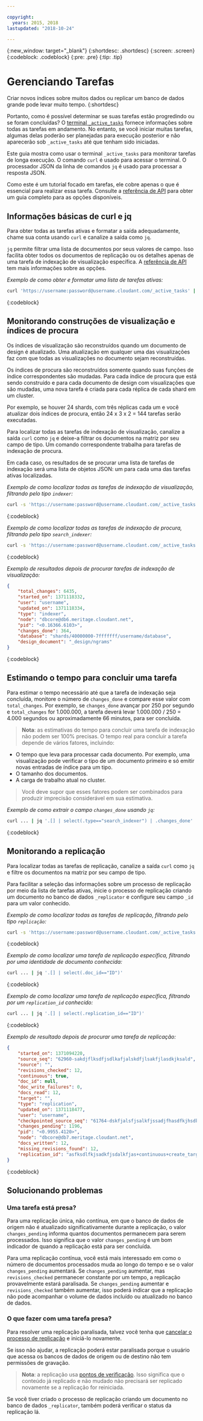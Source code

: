 ```yaml
---

copyright:
  years: 2015, 2018
lastupdated: "2018-10-24"

---
```


{:new_window: target="_blank"}
{:shortdesc: .shortdesc}
{:screen: .screen}
{:codeblock: .codeblock}
{:pre: .pre}
{:tip: .tip}

<!-- Acrolinx: 2017-05-10 -->

# Gerenciando Tarefas

Criar novos índices sobre muitos dados ou replicar um banco de dados grande pode levar muito tempo.
{:shortdesc}

Portanto, como é possível determinar se suas tarefas estão progredindo
ou se foram concluídas?
O [terminal `_active_tasks`](../api/active_tasks.html) fornece informações sobre todas as tarefas em andamento.
No entanto,
se você iniciar muitas tarefas,
algumas delas poderão ser planejadas para execução posterior e não aparecerão sob `_active_tasks`
até que tenham sido iniciadas.

Este guia mostra como usar o terminal `_active_tasks` para monitorar tarefas de longa execução.
O comando `curl` é usado para acessar o terminal.
O processador JSON da linha de comandos `jq` é usado para processar a resposta JSON.

Como este é um tutorial focado em tarefas,
ele cobre apenas o que é essencial para realizar essa tarefa.
Consulte a [referência de API](../api/index.html) para obter um guia completo para as opções disponíveis.

## Informações básicas de curl e jq

Para obter todas as tarefas ativas e formatar a saída adequadamente,
chame sua conta usando `curl`
e canalize a saída como `jq`.

`jq` permite filtrar uma lista de documentos por seus valores de campo.
Isso facilita obter todos os documentos de replicação
ou os detalhes apenas de uma tarefa de indexação de visualização específica.
A [referência de API](../api/index.html) tem mais informações sobre as opções.

_Exemplo de como obter e formatar uma lista de tarefas ativas:_

```sh
curl 'https://username:password@username.cloudant.com/_active_tasks' | jq '.'
```
{:codeblock}

## Monitorando construções de visualização e índices de procura

Os índices de visualização são reconstruídos quando um documento de design é atualizado.
Uma atualização em qualquer uma das visualizações faz com que todas as visualizações no documento sejam reconstruídas.

Os índices de procura são reconstruídos somente quando suas funções de índice correspondentes são mudadas.
Para cada índice de procura que está sendo construído e para cada documento de design com visualizações que são mudadas,
uma nova tarefa é criada para cada réplica de cada shard em um cluster.

Por exemplo,
se houver 24 shards,
com três réplicas cada um
e você atualizar dois índices de procura,
então 24 x 3 x 2 = 144 tarefas serão executadas.

Para localizar todas as tarefas de indexação de visualização,
canalize a saída `curl` como `jq`
e deixe-a filtrar os documentos na matriz por seu campo de tipo.
Um comando correspondente trabalha para tarefas de indexação de procura.

Em cada caso,
os resultados de se procurar uma lista de tarefas de indexação será uma lista de objetos JSON:
um para cada uma das tarefas ativas localizadas.

_Exemplo de como localizar todas as tarefas de indexação de visualização, filtrando pelo tipo `indexer`:_

```sh
curl -s 'https://username:password@username.cloudant.com/_active_tasks' | jq '.[] | select(.type=="indexer")'
```
{:codeblock}

_Exemplo de como localizar todas as tarefas de indexação de procura, filtrando pelo tipo `search_indexer`:_

```sh
curl -s 'https://username:password@username.cloudant.com/_active_tasks' | jq '.[] | select(.type=="search_indexer")'
```
{:codeblock}

_Exemplo de resultados depois de procurar tarefas de indexação de visualização:_

```json
{
    "total_changes": 6435,
    "started_on": 1371118332,
    "user": "username",
    "updated_on": 1371118334,
    "type": "indexer",
    "node": "dbcore@db6.meritage.cloudant.net",
    "pid": "<0.16366.6103>",
    "changes_done": 364,
    "database": "shards/40000000-7fffffff/username/database",
    "design_document": "_design/ngrams"
}
```
{:codeblock}

## Estimando o tempo para concluir uma tarefa

Para estimar o tempo necessário até que a tarefa de indexação seja concluída,
monitore o número de `changes_done` e compare esse valor com `total_changes`.
Por exemplo,
se `changes_done` avançar por 250 por segundo
e `total_changes` for 1.000.000,
a tarefa deverá levar 1.000.000 / 250 = 4.000 segundos
ou aproximadamente 66 minutos, para ser concluída.

>   **Nota**: as estimativas do tempo para concluir uma tarefa de indexação não podem ser 100% precisas.
    O tempo real para concluir a tarefa depende de vários fatores,
incluindo:

-   O tempo que leva para processar cada documento.
    Por exemplo,
uma visualização pode verificar o tipo de um documento primeiro
e só emitir novas entradas de índice para um tipo.
-   O tamanho dos documentos.
-   A carga de trabalho atual no cluster.

>   Você deve supor que esses fatores podem ser combinados para produzir imprecisão considerável em sua estimativa.

_Exemplo de como extrair o campo `changes_done` usando `jq`:_

```sh
curl ... | jq '.[] | select(.type=="search_indexer") | .changes_done'
```
{:codeblock}

## Monitorando a replicação

Para localizar todas as tarefas de replicação,
canalize a saída `curl` como `jq`
e filtre os documentos na matriz por seu campo de tipo.

Para facilitar a seleção das informações sobre um processo de replicação por meio da lista de tarefas ativas,
inicie o processo de replicação criando um documento no banco de dados `_replicator`
e configure seu campo `_id` para um valor conhecido.

_Exemplo de como localizar todas as tarefas de replicação, filtrando pelo tipo `replicação`:_

```sh
curl -s 'https://username:password@username.cloudant.com/_active_tasks' | jq '.[] | select(.type=="replication")'
```
{:codeblock}

_Exemplo de como localizar uma tarefa de replicação específica, filtrando por uma identidade de documento conhecida:_

```sh
curl ... | jq '.[] | select(.doc_id=="ID")'
```
{:codeblock}

_Exemplo de como localizar uma tarefa de replicação específica, filtrando por um `replication_id` conhecido:_

```sh
curl ... | jq '.[] | select(.replication_id=="ID")'
```
{:codeblock}

_Exemplo de resultado depois de procurar uma tarefa de replicação:_

```json
{
    "started_on": 1371094220,
    "source_seq": "62960-sakdjflksdfjsdlkafjalskdfjlsakfjlasdkjksald",
    "source": "",
    "revisions_checked": 12,
    "continuous": true,
    "doc_id": null,
    "doc_write_failures": 0,
    "docs_read": 12,
    "target": "",
    "type": "replication",
    "updated_on": 1371118477,
    "user": "username",
    "checkpointed_source_seq": "61764-dskfjalsfjsalkfjssadjfhasdfkjhsdkfhsdkf",
    "changes_pending": 1196,
    "pid": "<0.9955.4120>",
    "node": "dbcore@db7.meritage.cloudant.net",
    "docs_written": 12,
    "missing_revisions_found": 12,
    "replication_id": "asfksdlfkjsadkfjsdalkfjas+continuous+create_target"
}
```
{:codeblock}

## Solucionando problemas

### Uma tarefa está presa?

Para uma replicação
única, não contínua,
em que o banco de dados de origem não é atualizado significativamente durante a replicação,
o valor `changes_pending` informa quantos documentos permanecem para serem processados.
Isso significa que o valor `changes_pending` é um bom indicador de quando a replicação está para ser concluída.

Para uma replicação contínua,
você está mais interessado em como o número de documentos processados muda ao longo do tempo
e se o valor `changes_pending` aumentará.
Se `changes_pending` aumentar,
mas `revisions_checked` permanecer constante por um tempo,
a replicação provavelmente estará paralisada.
Se `changes_pending` aumentar
e `revisions_checked` também aumentar,
isso poderá indicar que a replicação não pode acompanhar o volume de dados incluído
ou atualizado
no banco de dados.

### O que fazer com uma tarefa presa?

Para resolver uma replicação paralisada,
talvez você tenha que [cancelar o processo de replicação](../api/replication.html#cancelling-a-replication) e iniciá-lo novamente.

Se isso não ajudar,
a replicação poderá estar paralisada porque o usuário que acessa os bancos de dados de origem ou de destino
não tem permissões de gravação.

>   **Nota**: a replicação usa [pontos de verificação](replication_guide.html#checkpoints).
    Isso significa que o conteúdo já replicado e não mudado
não precisará ser replicado novamente se a replicação for reiniciada.

Se você tiver criado o processo de replicação criando um documento no banco de dados `_replicator`,
também poderá verificar o status da replicação lá.
